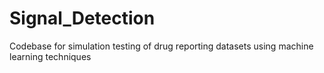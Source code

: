 # Signal_Detection

Codebase for simulation testing of drug reporting datasets using machine learning techniques
